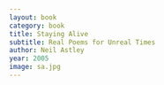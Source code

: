 ```yaml
---
layout: book
category: book
title: Staying Alive
subtitle: Real Poems for Unreal Times
author: Neil Astley
year: 2005
image: sa.jpg
---
```


